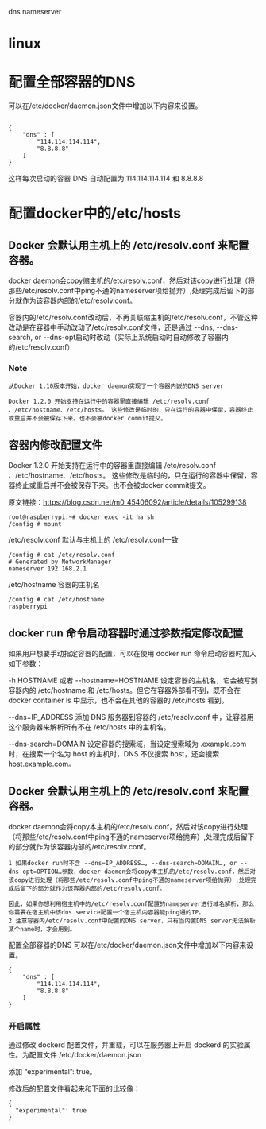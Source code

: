 dns nameserver

# linux

# 配置全部容器的DNS

可以在/etc/docker/daemon.json文件中增加以下内容来设置。
~~~

{
	"dns" : [
		"114.114.114.114",
		"8.8.8.8"
	]
}
~~~

这样每次启动的容器 DNS 自动配置为 114.114.114.114 和 8.8.8.8


# 配置docker中的/etc/hosts

## Docker 会默认用主机上的 /etc/resolv.conf 来配置容器。

docker daemon会copy缩主机的/etc/resolv.conf，然后对该copy进行处理（将那些/etc/resolv.conf中ping不通的nameserver项给抛弃）,处理完成后留下的部分就作为该容器内部的/etc/resolv.conf。


容器内的/etc/resolv.conf改动后，不再关联缩主机的/etc/resolv.conf，不管这种改动是在容器中手动改动了/etc/resolv.conf文件，还是通过 --dns, --dns-search, or --dns-opt启动时改动（实际上系统启动时自动修改了容器内的/etc/resolv.conf）

### Note

~~~
从Docker 1.10版本开始，docker daemon实现了一个容器内嵌的DNS server

Docker 1.2.0 开始支持在运行中的容器里直接编辑 /etc/resolv.conf 、/etc/hostname、/etc/hosts。 这些修改是临时的，只在运行的容器中保留，容器终止或重启并不会被保存下来。也不会被docker commit提交。
~~~

## 容器内修改配置文件

Docker 1.2.0 开始支持在运行中的容器里直接编辑 /etc/resolv.conf 、/etc/hostname、/etc/hosts。
这些修改是临时的，只在运行的容器中保留，容器终止或重启并不会被保存下来。也不会被docker commit提交。

                        
原文链接：https://blog.csdn.net/m0_45406092/article/details/105299138
~~~
root@raspberrypi:~# docker exec -it ha sh
/config # mount
~~~

/etc/resolv.conf 默认与主机上的 /etc/resolv.conf一致
~~~
/config # cat /etc/resolv.conf
# Generated by NetworkManager
nameserver 192.168.2.1
~~~

/etc/hostname 容器的主机名
~~~
/config # cat /etc/hostname
raspberrypi

~~~



## docker run 命令启动容器时通过参数指定修改配置

如果用户想要手动指定容器的配置，可以在使用 docker run 命令启动容器时加入如下参数：

-h HOSTNAME 或者 --hostname=HOSTNAME 设定容器的主机名，它会被写到容器内的 /etc/hostname 和 /etc/hosts。但它在容器外部看不到，既不会在 docker container ls 中显示，也不会在其他的容器的 /etc/hosts 看到。

--dns=IP_ADDRESS 添加 DNS 服务器到容器的 /etc/resolv.conf 中，让容器用这个服务器来解析所有不在 /etc/hosts 中的主机名。

--dns-search=DOMAIN 设定容器的搜索域，当设定搜索域为 .example.com 时，在搜索一个名为 host 的主机时，DNS 不仅搜索 host，还会搜索 host.example.com。

## Docker 会默认用主机上的 /etc/resolv.conf 来配置容器。

docker daemon会将copy本主机的/etc/resolv.conf，然后对该copy进行处理（将那些/etc/resolv.conf中ping不通的nameserver项给抛弃）,处理完成后留下的部分就作为该容器内部的/etc/resolv.conf。

~~~
1 如果docker run时不含 --dns=IP_ADDRESS…, --dns-search=DOMAIN…, or --dns-opt=OPTION…参数，docker daemon会将copy本主机的/etc/resolv.conf，然后对该copy进行处理（将那些/etc/resolv.conf中ping不通的nameserver项给抛弃）,处理完成后留下的部分就作为该容器内部的/etc/resolv.conf。

因此，如果你想利用宿主机中的/etc/resolv.conf配置的nameserver进行域名解析，那么你需要在宿主机中该dns service配置一个宿主机内容器能ping通的IP。
2 注意容器内/etc/resolv.conf中配置的DNS server，只有当内置DNS server无法解析某个name时，才会用到。
~~~


配置全部容器的DNS
可以在/etc/docker/daemon.json文件中增加以下内容来设置。
~~~
{
	"dns" : [
		"114.114.114.114",
		"8.8.8.8"
	]
}
~~~

### 开启属性
通过修改 dockerd 配置文件，并重载，可以在服务器上开启 dockerd 的实验属性。为配置文件 /etc/docker/daemon.json

添加 “experimental”: true。

修改后的配置文件看起来和下面的比较像：
~~~
{
  "experimental": true
}

~~~
